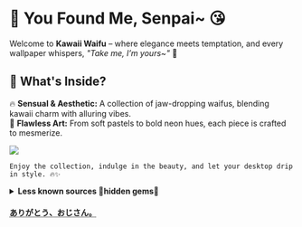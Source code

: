 # 🌸 You Found Me, Senpai~ 😘  

Welcome to **Kawaii Waifu** – where elegance meets temptation, and every wallpaper whispers, *"Take me, I’m yours~"* 💋  

## 💖 What's Inside?  
🔥 **Sensual & Aesthetic:** A collection of jaw-dropping waifus, blending kawaii charm with alluring vibes.  
🎨 **Flawless Art:** From soft pastels to bold neon hues, each piece is crafted to mesmerize.    


![](https://github.com/JoydeepMallick/Wallpapers/blob/main/KawaiiWaifu/Momo%20Velia%20Deviluke%20HD%20Wallpaper%20-%20To%20Love-Ru%20Smile.png?raw=true)

    Enjoy the collection, indulge in the beauty, and let your desktop drip in style. 🔥✨  


<details><summary> <b> Less known sources 💎hidden gems🤫 </b></summary>
This section is exclusively for genuine waifu connoisseurs who truly appreciate artistry 🧐 - casual browsers likely won't even notice these treasures!

- [Danbooru](https://danbooru.donmai.us/posts/9000730?q=2girls), [yande.re](https://yande.re/post/show/826223), [gelbooru](https://gelbooru.com/index.php?page=post&s=view&id=8005564): where artists's true creativity comes to life. ⚠️<b>Warning</b>: NSFW content present, so be cautious!

- [zerochan.net](https://www.zerochan.net/) : anime imageboard, korean website

- [anime.rule34.world](https://anime.rule34.world/post/317043) : anime imageboard, ⚠️<b>Warning</b>: NSFW content present, so be cautious!

- [artstation](https://www.artstation.com/user-395872)

- [sekai.best](https://sekai.best/card) : Card related to Project Sekai anime, serve as wonderful collecion of wallpapers, `beauty lies in the eyes of the beholder🥹` comarade.

- [fantasymoe subreddit](https://www.reddit.com/r/fantasymoe/)

- [pixivison.net](https://www.pixivision.net/en/c/illustration) : very good collection of artist illustrations related to anime, manga, etc.

- [tavern-kuro ai](https://kuro-ai.com/tavern/?wpam_id=82) : generate ai illustrious characters from anime and manga

</details>

#### <abbr title="Arigatō, ojisan"> ありがとう、おじさん。 </abbr>

